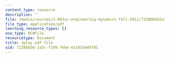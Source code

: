 ```yaml
---
content_type: resource
description: ''
file: /media/courses/2-003sc-engineering-dynamics-fall-2011/7228bbb62a3cf1097ebee1c63a949781_zlbbbA5Uuu8.pdf
file_type: application/pdf
learning_resource_types: []
ocw_type: OCWFile
resourcetype: Document
title: 3play pdf file
uid: 7228bbb6-2a3c-f109-7ebe-e1c63a949781
---
```

